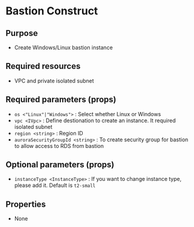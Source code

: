 # Bastion Construct

## Purpose

- Create Windows/Linux bastion instance

## Required resources

- VPC and private isolated subnet

## Required parameters (props)

- `os <"Linux"|"Windows">` : Select whether Linux or Windows
- `vpc <IVpc>` : Define destionation to create an instance. It required isolated subnet
- `region <string>` : Region ID
- `auroraSecurityGroupId <string>` : To create security group for bastion to allow access to RDS from bastion

## Optional parameters (props)

- `instanceType <InstanceType>` : If you want to change instance type, please add it. Default is `t2-small`

## Properties

- None

